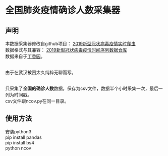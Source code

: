 # 全国肺炎疫情确诊人数采集器
## 声明
本数据采集器修改自github项目：
[2019新型冠状病毒疫情实时爬虫](https://github.com/BlankerL/DXY-2019-nCoV-Crawler)
<br/>数据格式与其兼容：
[2019新型冠状病毒疫情时间序列数据仓库](https://github.com/BlankerL/DXY-2019-nCoV-Data)
<br/>数据来自于[丁香园](https://ncov.dxy.cn/ncovh5/view/pneumonia)。

<br/>由于在武汉被困太久纯粹无聊而写。

<br/>只采集了**全国的确诊人数**数据，保存为csv文件，数据半个小时采集一次，最后一列为时间戳。
<br/>csv文件跟ncov.py在同一目录。


## 使用方法
安装python3 <br/>
pip install pandas <br/>
pip install bs4 <br/>
python ncov <br/>





